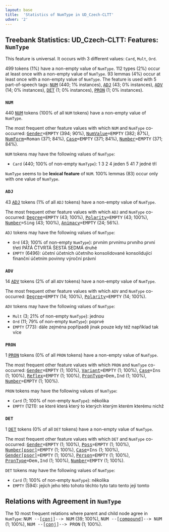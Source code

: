 ```yaml
---
layout: base
title:  'Statistics of NumType in UD_Czech-CLTT'
udver: '2'
---
```


## Treebank Statistics: UD_Czech-CLTT: Features: `NumType`

This feature is universal.
It occurs with 3 different values: `Card`, `Mult`, `Ord`.

499 tokens (1%) have a non-empty value of `NumType`.
112 types (2%) occur at least once with a non-empty value of `NumType`.
93 lemmas (4%) occur at least once with a non-empty value of `NumType`.
The feature is used with 5 part-of-speech tags: <tt>[NUM](cs_cltt-pos-NUM.html)</tt> (440; 1% instances), <tt>[ADJ](cs_cltt-pos-ADJ.html)</tt> (43; 0% instances), <tt>[ADV](cs_cltt-pos-ADV.html)</tt> (14; 0% instances), <tt>[DET](cs_cltt-pos-DET.html)</tt> (1; 0% instances), <tt>[PRON](cs_cltt-pos-PRON.html)</tt> (1; 0% instances).

### `NUM`

440 <tt>[NUM](cs_cltt-pos-NUM.html)</tt> tokens (100% of all `NUM` tokens) have a non-empty value of `NumType`.

The most frequent other feature values with which `NUM` and `NumType` co-occurred: <tt>[Gender](cs_cltt-feat-Gender.html)</tt><tt>=EMPTY</tt> (394; 90%), <tt>[NumValue](cs_cltt-feat-NumValue.html)</tt><tt>=EMPTY</tt> (382; 87%), <tt>[NumForm](cs_cltt-feat-NumForm.html)</tt><tt>=Roman</tt> (371; 84%), <tt>[Case](cs_cltt-feat-Case.html)</tt><tt>=EMPTY</tt> (371; 84%), <tt>[Number](cs_cltt-feat-Number.html)</tt><tt>=EMPTY</tt> (371; 84%).

`NUM` tokens may have the following values of `NumType`:

* `Card` (440; 100% of non-empty `NumType`): 1 3 2 4 jeden 5 41 7 jedné tří

`NumType` seems to be **lexical feature** of `NUM`. 100% lemmas (83) occur only with one value of `NumType`.

### `ADJ`

43 <tt>[ADJ](cs_cltt-pos-ADJ.html)</tt> tokens (1% of all `ADJ` tokens) have a non-empty value of `NumType`.

The most frequent other feature values with which `ADJ` and `NumType` co-occurred: <tt>[Degree](cs_cltt-feat-Degree.html)</tt><tt>=EMPTY</tt> (43; 100%), <tt>[Polarity](cs_cltt-feat-Polarity.html)</tt><tt>=EMPTY</tt> (43; 100%), <tt>[Number](cs_cltt-feat-Number.html)</tt><tt>=Sing</tt> (43; 100%), <tt>[Animacy](cs_cltt-feat-Animacy.html)</tt><tt>=EMPTY</tt> (24; 56%).

`ADJ` tokens may have the following values of `NumType`:

* `Ord` (43; 100% of non-empty `NumType`): prvním prvnímu prvního první třetí PÁTÁ ČTVRTÁ ŠESTÁ SEDMÁ druhé
* `EMPTY` (6496): účetní účetních účetního konsolidované konsolidující finanční účetním povinny výroční právní

### `ADV`

14 <tt>[ADV](cs_cltt-pos-ADV.html)</tt> tokens (2% of all `ADV` tokens) have a non-empty value of `NumType`.

The most frequent other feature values with which `ADV` and `NumType` co-occurred: <tt>[Degree](cs_cltt-feat-Degree.html)</tt><tt>=EMPTY</tt> (14; 100%), <tt>[Polarity](cs_cltt-feat-Polarity.html)</tt><tt>=EMPTY</tt> (14; 100%).

`ADV` tokens may have the following values of `NumType`:

* `Mult` (3; 21% of non-empty `NumType`): jednou
* `Ord` (11; 79% of non-empty `NumType`): poprvé
* `EMPTY` (773): dále zejména popřípadě jinak pouze kdy též například tak více

### `PRON`

1 <tt>[PRON](cs_cltt-pos-PRON.html)</tt> tokens (0% of all `PRON` tokens) have a non-empty value of `NumType`.

The most frequent other feature values with which `PRON` and `NumType` co-occurred: <tt>[Gender](cs_cltt-feat-Gender.html)</tt><tt>=EMPTY</tt> (1; 100%), <tt>[Variant](cs_cltt-feat-Variant.html)</tt><tt>=EMPTY</tt> (1; 100%), <tt>[Case](cs_cltt-feat-Case.html)</tt><tt>=Ins</tt> (1; 100%), <tt>[Reflex](cs_cltt-feat-Reflex.html)</tt><tt>=EMPTY</tt> (1; 100%), <tt>[PronType](cs_cltt-feat-PronType.html)</tt><tt>=Dem,Ind</tt> (1; 100%), <tt>[Number](cs_cltt-feat-Number.html)</tt><tt>=EMPTY</tt> (1; 100%).

`PRON` tokens may have the following values of `NumType`:

* `Card` (1; 100% of non-empty `NumType`): několika
* `EMPTY` (1211): se které která který to kterých kterým kterém kterému nichž

### `DET`

1 <tt>[DET](cs_cltt-pos-DET.html)</tt> tokens (0% of all `DET` tokens) have a non-empty value of `NumType`.

The most frequent other feature values with which `DET` and `NumType` co-occurred: <tt>[Gender](cs_cltt-feat-Gender.html)</tt><tt>=EMPTY</tt> (1; 100%), <tt>[Poss](cs_cltt-feat-Poss.html)</tt><tt>=EMPTY</tt> (1; 100%), <tt>[Number[psor]](cs_cltt-feat-Number-psor.html)</tt><tt>=EMPTY</tt> (1; 100%), <tt>[Case](cs_cltt-feat-Case.html)</tt><tt>=Ins</tt> (1; 100%), <tt>[Gender[psor]](cs_cltt-feat-Gender-psor.html)</tt><tt>=EMPTY</tt> (1; 100%), <tt>[Person](cs_cltt-feat-Person.html)</tt><tt>=EMPTY</tt> (1; 100%), <tt>[PronType](cs_cltt-feat-PronType.html)</tt><tt>=Dem,Ind</tt> (1; 100%), <tt>[Number](cs_cltt-feat-Number.html)</tt><tt>=EMPTY</tt> (1; 100%).

`DET` tokens may have the following values of `NumType`:

* `Card` (1; 100% of non-empty `NumType`): několika
* `EMPTY` (594): jejich jeho této tohoto těchto tyto tato tento její tomto

## Relations with Agreement in `NumType`

The 10 most frequent relations where parent and child node agree in `NumType`:
<tt>NUM --[<a href="../dep/conj.html">conj</a>]--> NUM</tt> (39; 100%),
<tt>NUM --[<a href="../dep/compound.html">compound</a>]--> NUM</tt> (1; 100%),
<tt>NUM --[<a href="../dep/conj.html">conj</a>]--> PRON</tt> (1; 100%).

